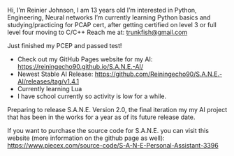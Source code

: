 Hi, I’m Reinier Johnson, I am 13 years old
I’m interested in Python, Engineering, Neural networks
I’m currently learning Python basics and studying/practicing for PCAP cert, after getting certified on level 3 or full level four moving to C/C++
Reach me at: trunkfish@gmail.com

Just finished my PCEP and passed test!

- Check out my GitHub Pages website for my AI: https://reiningecho90.github.io/S.A.N.E.-AI/
- Newest Stable AI Release: https://github.com/Reiningecho90/S.A.N.E.-AI/releases/tag/v1.4.1
- Currently learning Lua
- I have school currently so activity is low for a while.

Preparing to release S.A.N.E. Version 2.0, the final iteration my my AI project that has been in the works for a year as of its future release date.

If you want to purchase the source code for S.A.N.E. you can visit this website (more information on the github page as well): https://www.piecex.com/source-code/S-A-N-E-Personal-Assistant-3396
<!---
Reiningecho90/Reiningecho90 is a ✨ special ✨ repository because its `README.md` (this file) appears on your GitHub profile.
You can click the Preview link to take a look at your changes.
--->
